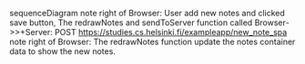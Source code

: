 sequenceDiagram
    note right of Browser: User add new notes and clicked save button, The redrawNotes and sendToServer function called
    Browser->>+Server: POST https://studies.cs.helsinki.fi/exampleapp/new_note_spa
    note right of Browser: The redrawNotes function update the notes container data to show the new notes.
